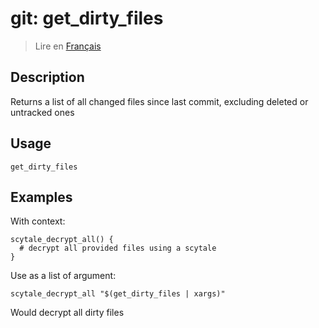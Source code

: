 # git: get_dirty_files

> Lire en [Français](/docs/fr/helpers/git/get_dirty_files.md)

## Description

Returns a list of all changed files since last commit, excluding deleted or untracked ones

## Usage

```text
get_dirty_files
```

## Examples

With context:

```shell
scytale_decrypt_all() {
  # decrypt all provided files using a scytale
}
```

Use as a list of argument:

```shell
scytale_decrypt_all "$(get_dirty_files | xargs)"
```

Would decrypt all dirty files
